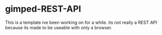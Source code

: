 # gimped-REST-API
This is a template ive been working on for a while. its not really a REST API because its made to be useable with only a browser.
